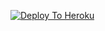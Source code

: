 [![Deploy To Heroku](https://www.herokucdn.com/deploy/button.svg)](https://heroku.com/deploy?template=https://github.com/samurai-maker/neeewgroupfilta30)
